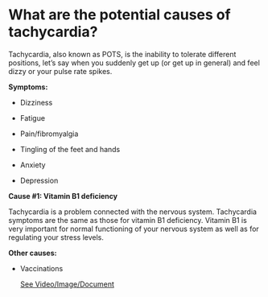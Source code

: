 # What are the potential causes of tachycardia?

Tachycardia, also known as POTS, is the inability to tolerate different positions, let’s say when you suddenly get up (or get up in general) and feel dizzy or your pulse rate spikes.

**Symptoms:**

- Dizziness

- Fatigue

- Pain/fibromyalgia

- Tingling of the feet and hands

- Anxiety

- Depression

**Cause #1: Vitamin B1 deficiency**

Tachycardia is a problem connected with the nervous system. Tachycardia symptoms are the same as those for vitamin B1 deficiency. Vitamin B1 is very important for normal functioning of your nervous system as well as for regulating your stress levels.

**Other causes:**

- Vaccinations

     [See Video/Image/Document](https://hls-player.drberg.com/asset?path=migrated-assets/hidden-deficiency-in-pots-postural-orthostatic-tachycardia-syndrome-drberg)